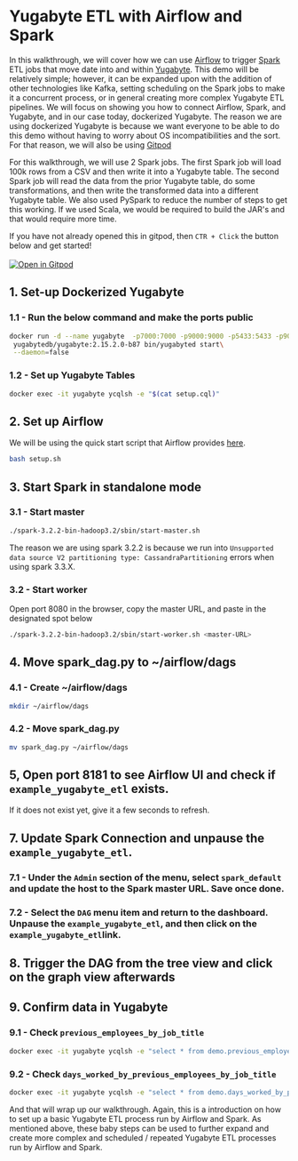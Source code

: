 # Yugabyte ETL with Airflow and Spark

In this walkthrough, we will cover how we can use [Airflow](https://airflow.apache.org/) to trigger [Spark](https://spark.apache.org/) ETL jobs that move date into and within [Yugabyte](https://www.yugabyte.com/). This demo will be relatively simple; however, it can be expanded upon with the addition of other technologies like Kafka, setting scheduling on the Spark jobs to make it a concurrent process, or in general creating more complex Yugabyte ETL pipelines. We will focus on showing you how to connect Airflow, Spark, and Yugabyte, and in our case today, dockerized Yugabyte. The reason we are using dockerized Yugabyte is because we want everyone to be able to do this demo without having to worry about OS incompatibilities and the sort. For that reason, we will also be using [Gitpod](https://gitpod.io/)

For this walkthrough, we will use 2 Spark jobs. The first Spark job will load 100k rows from a CSV and then write it into a Yugabyte table. The second Spark job will read the data from the prior Yugabyte table, do some transformations, and then write the transformed data into a different Yugabyte table. We also used PySpark to reduce the number of steps to get this working. If we used Scala, we would be required to build the JAR's and that would require more time.

If you have not already opened this in gitpod, then `CTR + Click` the button below and get started! <br></br>
[![Open in Gitpod](https://gitpod.io/button/open-in-gitpod.svg)](https://gitpod.io#https://github.com/Anant/example-yugabyte-etl-with-airflow-and-spark)

## 1. Set-up Dockerized Yugabyte

### 1.1 - Run the below command and make the ports public
```bash
docker run -d --name yugabyte  -p7000:7000 -p9000:9000 -p5433:5433 -p9042:9042\
 yugabytedb/yugabyte:2.15.2.0-b87 bin/yugabyted start\
 --daemon=false
```

### 1.2 - Set up Yugabyte Tables
```bash
docker exec -it yugabyte ycqlsh -e "$(cat setup.cql)"
```

## 2. Set up Airflow

We will be using the quick start script that Airflow provides [here](https://airflow.apache.org/docs/apache-airflow/stable/start/local.html).

```bash
bash setup.sh
```

## 3. Start Spark in standalone mode

### 3.1 - Start master

```bash
./spark-3.2.2-bin-hadoop3.2/sbin/start-master.sh
```
The reason we are using spark 3.2.2 is because we run into `Unsupported data source V2 partitioning type: CassandraPartitioning` errors when using spark 3.3.X.

### 3.2 - Start worker

Open port 8080 in the browser, copy the master URL, and paste in the designated spot below

```bash
./spark-3.2.2-bin-hadoop3.2/sbin/start-worker.sh <master-URL>
```

## 4. Move spark_dag.py to ~/airflow/dags

### 4.1 - Create ~/airflow/dags

```bash
mkdir ~/airflow/dags
```

### 4.2 - Move spark_dag.py

```bash
mv spark_dag.py ~/airflow/dags
```

## 5, Open port 8181 to see Airflow UI and check if `example_yugabyte_etl` exists. 
If it does not exist yet, give it a few seconds to refresh.

## 7. Update Spark Connection and unpause the `example_yugabyte_etl`.

### 7.1 - Under the `Admin` section of the menu, select `spark_default` and update the host to the Spark master URL. Save once done.

### 7.2 - Select the `DAG` menu item and return to the dashboard. Unpause the `example_yugabyte_etl`, and then click on the `example_yugabyte_etl`link. 

## 8. Trigger the DAG from the tree view and click on the graph view afterwards

## 9. Confirm data in Yugabyte

### 9.1 - Check `previous_employees_by_job_title`

```bash
docker exec -it yugabyte ycqlsh -e "select * from demo.previous_employees_by_job_title where job_title='Dentist';"
```

### 9.2 - Check `days_worked_by_previous_employees_by_job_title`
```bash
docker exec -it yugabyte ycqlsh -e "select * from demo.days_worked_by_previous_employees_by_job_title where job_title='Dentist';"
```

And that will wrap up our walkthrough. Again, this is a introduction on how to set up a basic Yugabyte ETL process run by Airflow and Spark. As mentioned above, these baby steps can be used to further expand and create more complex and scheduled / repeated Yugabyte ETL processes run by Airflow and Spark.

